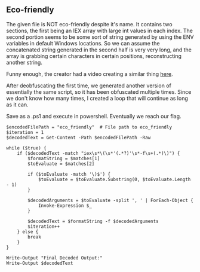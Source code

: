 ## Eco-friendly
The given file is NOT eco-friendly despite it's name. It contains two sections, the first being an IEX array with large int values in each index. The second portion seems to be some sort of string generated by using the ENV variables in default Windows locations. So we can assume the concatenated string generated in the second half is very very long, and the array is grabbing certain characters in certain positions, reconstructing another string.

Funny enough, the creator had a video creating a similar thing [here](https://www.youtube.com/watch?v=8CiNx4nNqQ0).

After deobfuscating the first time, we generated another version of essentially the same script, so it has been obfuscated multiple times. Since we don't know how many times, I created a loop that will continue as long as it can. 

Save as a .ps1 and execute in powershell. Eventually we reach our flag.

```pwsh
$encodedFilePath = "eco_friendly"  # File path to eco_friendly
$iteration = 1
$decodedText = Get-Content -Path $encodedFilePath -Raw

while ($true) {
    if ($decodedText -match "iex\s*\(\s*'(.*?)'\s*-f\s+(.*)\)") {
        $formatString = $matches[1]
        $toEvaluate = $matches[2]

        if ($toEvaluate -match '\)$') {
            $toEvaluate = $toEvaluate.Substring(0, $toEvaluate.Length - 1)
        }

        $decodedArguments = $toEvaluate -split ', ' | ForEach-Object {
            Invoke-Expression $_
        }

        $decodedText = $formatString -f $decodedArguments
        $iteration++
    } else {
        break
    }
}

Write-Output "Final Decoded Output:"
Write-Output $decodedText
```
